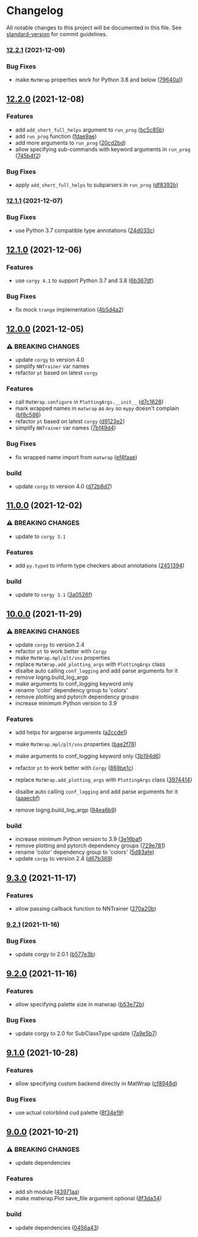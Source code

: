 # Changelog

All notable changes to this project will be documented in this file. See [standard-version](https://github.com/conventional-changelog/standard-version) for commit guidelines.

### [12.2.1](https://github.com/jayanthkoushik/shinyutils/compare/v12.2.0...v12.2.1) (2021-12-09)


### Bug Fixes

* make `MatWrap` properties work for Python 3.8 and below ([79640a1](https://github.com/jayanthkoushik/shinyutils/commit/79640a169ab1e8ff9e02cf5f55ecc67cbdaae4ab))

## [12.2.0](https://github.com/jayanthkoushik/shinyutils/compare/v12.1.1...v12.2.0) (2021-12-08)


### Features

* add `add_short_full_helps` argument to `run_prog` ([bc5c85b](https://github.com/jayanthkoushik/shinyutils/commit/bc5c85b0ca3cedfa4438f730004d6782b12bc1d7))
* add `run_prog` function ([fdae9ae](https://github.com/jayanthkoushik/shinyutils/commit/fdae9aef2773c83c52837cc97977e4b7f8ba71c7))
* add more arguments to `run_prog` ([20cd2bd](https://github.com/jayanthkoushik/shinyutils/commit/20cd2bdf392d819d995492a17c5fb5881fe30aa0))
* allow specifying sub-commands with keyword arguments in `run_prog` ([745b4f2](https://github.com/jayanthkoushik/shinyutils/commit/745b4f28e4a9a633ddca42f63616e9ed4c69e369))


### Bug Fixes

* apply `add_short_full_helps` to subparsers in `run_prog` ([df8392b](https://github.com/jayanthkoushik/shinyutils/commit/df8392be5681aa11222ae428fc463711e5653932))

### [12.1.1](https://github.com/jayanthkoushik/shinyutils/compare/v12.1.0...v12.1.1) (2021-12-07)


### Bug Fixes

* use Python 3.7 compatible type annotations ([24d033c](https://github.com/jayanthkoushik/shinyutils/commit/24d033c6f579805d8a963066629f9b2ea8ea3d20))

## [12.1.0](https://github.com/jayanthkoushik/shinyutils/compare/v12.0.0...v12.1.0) (2021-12-06)


### Features

* use `corgy 4.1` to support Python 3.7 and 3.8 ([6b367df](https://github.com/jayanthkoushik/shinyutils/commit/6b367df4a49f0f90c45eb340d6ccf10f1688d1b8))


### Bug Fixes

* fix mock `trange` implementation ([4b5d4a2](https://github.com/jayanthkoushik/shinyutils/commit/4b5d4a20da5580703ff632bec8968c39410290ac))

## [12.0.0](https://github.com/jayanthkoushik/shinyutils/compare/v11.0.0...v12.0.0) (2021-12-05)


### ⚠ BREAKING CHANGES

* update `corgy` to version 4.0
* simplify `NNTrainer` var names
* refactor `pt` based on latest `corgy`

### Features

* call `MatWrap.configure` in `PlottingArgs.__init__` ([d7c1628](https://github.com/jayanthkoushik/shinyutils/commit/d7c1628c1c975cb86d455c5607e1163e54b8c728))
* mark wrapped names in `matwrap` as `Any` so `mypy` doesn't complain ([bf8c586](https://github.com/jayanthkoushik/shinyutils/commit/bf8c5866a7267f098e83c3a86818f6e32dc7956a))
* refactor `pt` based on latest `corgy` ([d9123e2](https://github.com/jayanthkoushik/shinyutils/commit/d9123e2c034ed323948e71558457449e54b2b74a))
* simplify `NNTrainer` var names ([7bf49d4](https://github.com/jayanthkoushik/shinyutils/commit/7bf49d4f7120867d0e2dd73c37e1ee76028436ea))


### Bug Fixes

* fix wrapped name import from `matwrap` ([ef4faae](https://github.com/jayanthkoushik/shinyutils/commit/ef4faae34bdf4b47ff732911f29ccb3b3b06f16f))


### build

* update `corgy` to version 4.0 ([d72b8d7](https://github.com/jayanthkoushik/shinyutils/commit/d72b8d78614dd52c142faaff4f6482d8f02afbf7))

## [11.0.0](https://github.com/jayanthkoushik/shinyutils/compare/v10.0.0...v11.0.0) (2021-12-02)


### ⚠ BREAKING CHANGES

* update to `corgy 3.1`

### Features

* add `py.typed` to inform type checkers about annotations ([2451394](https://github.com/jayanthkoushik/shinyutils/commit/245139443c38cac4747598e44dcafe5dd3d6ffa1))


### build

* update to `corgy 3.1` ([3a0526f](https://github.com/jayanthkoushik/shinyutils/commit/3a0526f96af9daffe3182d28389efef5ad3cdb51))

## [10.0.0](https://github.com/jayanthkoushik/shinyutils/compare/v9.3.0...v10.0.0) (2021-11-29)


### ⚠ BREAKING CHANGES

* update `corgy` to version 2.4
* refactor `pt` to work better with `Corgy`
* make `MatWrap.mpl/plt/sns` properties
* replace `MatWrap.add_plotting_args` with `PlottingArgs` class
* disalbe auto calling `conf_logging` and add parse arguments for it
* remove logng.build_log_argp
* make arguments to conf_logging keyword only
* rename 'color' dependency group to 'colors'
* remove plotting and pytorch dependency groups
* increase minimum Python version to 3.9

### Features

* add helps for argparse arguments ([a2ccde1](https://github.com/jayanthkoushik/shinyutils/commit/a2ccde1d1569dc918f11de40f3e624b12329a413))
* make `MatWrap.mpl/plt/sns` properties ([bae2f78](https://github.com/jayanthkoushik/shinyutils/commit/bae2f78c3f5b53fd2119041bade4f07f7f76a5df))
* make arguments to conf_logging keyword only ([3b194d6](https://github.com/jayanthkoushik/shinyutils/commit/3b194d60982af83890c6161b24f6accb37dbb68e))
* refactor `pt` to work better with `Corgy` ([869be1c](https://github.com/jayanthkoushik/shinyutils/commit/869be1cf41d23766c56ddbb842a1ca83fa767ee4))
* replace `MatWrap.add_plotting_args` with `PlottingArgs` class ([3974414](https://github.com/jayanthkoushik/shinyutils/commit/397441490c559b094982e317d5394c52b64ce18e))


* disalbe auto calling `conf_logging` and add parse arguments for it ([aaaecbf](https://github.com/jayanthkoushik/shinyutils/commit/aaaecbf5fda9a133b2c405d2f5107971332f8a34))
* remove logng.build_log_argp ([94ea6b9](https://github.com/jayanthkoushik/shinyutils/commit/94ea6b974dde5f94f50ea1090956a152349bce32))


### build

* increase minimum Python version to 3.9 ([3e16baf](https://github.com/jayanthkoushik/shinyutils/commit/3e16baf41a5b7098f3fd8af714a98a85699c4e66))
* remove plotting and pytorch dependency groups ([729e781](https://github.com/jayanthkoushik/shinyutils/commit/729e781163ab5346d144b449ee4013de79dc6469))
* rename 'color' dependency group to 'colors' ([5d83afe](https://github.com/jayanthkoushik/shinyutils/commit/5d83afe2cc4e7e1668906262856aadc9627b99a4))
* update `corgy` to version 2.4 ([d67b369](https://github.com/jayanthkoushik/shinyutils/commit/d67b369d5dc74c0d701f4b668cd415c8e640a9db))

## [9.3.0](https://github.com/jayanthkoushik/shinyutils/compare/v9.2.1...v9.3.0) (2021-11-17)


### Features

* allow passing callback function to NNTrainer ([270a20b](https://github.com/jayanthkoushik/shinyutils/commit/270a20b093dff6b0e73e119513ca7f4143a948c4))

### [9.2.1](https://github.com/jayanthkoushik/shinyutils/compare/v9.2.0...v9.2.1) (2021-11-16)


### Bug Fixes

* update corgy to 2.0.1 ([b577e3b](https://github.com/jayanthkoushik/shinyutils/commit/b577e3b6adb00bd21aea5496dd62575909c727b7))

## [9.2.0](https://github.com/jayanthkoushik/shinyutils/compare/v9.1.0...v9.2.0) (2021-11-16)


### Features

* allow specifying palette size in matwrap ([b53e72b](https://github.com/jayanthkoushik/shinyutils/commit/b53e72bfed3b54cf80783f8e02042c6a4bfa9ca0))


### Bug Fixes

* update corgy to 2.0 for SubClassType update ([7a9e5b7](https://github.com/jayanthkoushik/shinyutils/commit/7a9e5b7b33253fc29db49d6cdf703543f258cbf1))

## [9.1.0](https://github.com/jayanthkoushik/shinyutils/compare/v9.0.0...v9.1.0) (2021-10-28)


### Features

* allow specifying custom backend directly in MatWrap ([cf8948d](https://github.com/jayanthkoushik/shinyutils/commit/cf8948d5969b1f1ebdf3ac2e04240ad00beb3b1c))


### Bug Fixes

* use actual colorblind cud palette ([8f34e19](https://github.com/jayanthkoushik/shinyutils/commit/8f34e19a272b1768a6116517982a3c9334d8d8c4))

## [9.0.0](https://github.com/jayanthkoushik/shinyutils/compare/v8.0.0...v9.0.0) (2021-10-21)


### ⚠ BREAKING CHANGES

* update dependencies

### Features

* add sh module ([43971aa](https://github.com/jayanthkoushik/shinyutils/commit/43971aad310b60544a38e07a998c6ac862ecb4f3))
* make matwrap.Plot save_file argument optional ([8f3da34](https://github.com/jayanthkoushik/shinyutils/commit/8f3da344e991f1d152210b7b6bc81ffe6f445a6b))


### build

* update dependencies ([0456a43](https://github.com/jayanthkoushik/shinyutils/commit/0456a43be86fc43c45dca8ceb72b72de5dd77bef))
